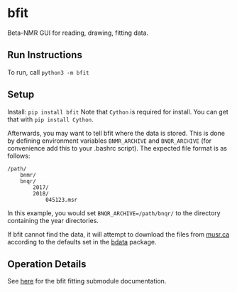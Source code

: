 # bfit
Beta-NMR GUI for reading, drawing, fitting data. 

## Run Instructions

To run, call `python3 -m bfit`

## Setup

Install: `pip install bfit`
Note that `Cython` is required for install. You can get that with `pip install Cython`.

Afterwards, you may want to tell bfit where the data is stored. This is done by defining environment variables
`BNMR_ARCHIVE` and `BNQR_ARCHIVE` (for convenience add this to your .bashrc script). The expected file format is as follows: 

    /path/
        bnmr/
        bnqr/
            2017/
            2018/
                045123.msr

In this example, you would set `BNQR_ARCHIVE=/path/bnqr/` to the directory containing the year directories.

If bfit cannot find the data, it will attempt to download the files from [musr.ca](http://musr.ca/mud/runSel.html) according to the defaults set in the [bdata](https://pypi.org/project/bdata/) package. 

## Operation Details

See [here](https://github.com/dfujim/bfit/blob/master/bfit/fitting/README.md) for the bfit fitting submodule documentation. 
